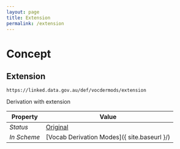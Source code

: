 ```yaml
---
layout: page
title: Extension
permalink: /extension
---
```

# Concept

## Extension

`https://linked.data.gov.au/def/vocdermods/extension`

Derivation with extension

**Property** | **Value**
--- | ---
_Status_ | [Original](https://linked.data.gov.au/def/reg-statuses/original)
_In Scheme_ | [Vocab Derivation Modes]({ site.baseurl }/)
